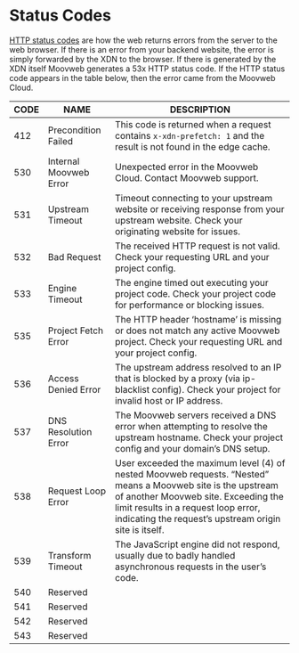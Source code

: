 # Status Codes

[HTTP status codes](https://en.wikipedia.org/wiki/List_of_HTTP_status_codes) are how the web returns errors from the server to the web browser. If there is an error from your backend website, the error is simply forwarded by the XDN to the browser. If there is generated by the XDN itself Moovweb generates a 53x HTTP status code. If the HTTP status code appears in the table below, then the error came from the Moovweb Cloud. 

| CODE | NAME | DESCRIPTION |
| -- | -- | -- |
| 412 | Precondition Failed | This code is returned when a request contains `x-xdn-prefetch: 1` and the result is not found in the edge cache. |
| 530 | Internal Moovweb Error | Unexpected error in the Moovweb Cloud. Contact Moovweb support. |
| 531 | Upstream Timeout | Timeout connecting to your upstream website or receiving response from your upstream website. Check your originating website for issues. |
| 532 | Bad Request | The received HTTP request is not valid. Check your requesting URL and your project config. |
| 533 | Engine Timeout | The engine timed out executing your project code. Check your project code for performance or blocking issues. |
| 535 | Project Fetch Error | The HTTP header ‘hostname’ is missing or does not match any active Moovweb project. Check your requesting URL and your project config. |
| 536 | Access Denied Error | The upstream address resolved to an IP that is blocked by a proxy (via ip-blacklist config). Check your project for invalid host or IP address. |
| 537 | DNS Resolution Error | The Moovweb servers received a DNS error when attempting to resolve the upstream hostname. Check your project config and your domain’s DNS setup. |
| 538 | Request Loop Error | User exceeded the maximum level (4) of nested Moovweb requests. “Nested” means a Moovweb site is the upstream of another Moovweb site. Exceeding the limit results in a request loop error, indicating the request’s upstream origin site is itself. |
| 539 | Transform Timeout | The JavaScript engine did not respond, usually due to badly handled asynchronous requests in the user’s code. |
| 540 | Reserved |
| 541 | Reserved |
| 542 | Reserved |
| 543 | Reserved |
